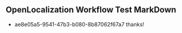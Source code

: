 ## OpenLocalization Workflow Test MarkDown
* ae8e05a5-9541-47b3-b080-8b87062f67a7 
thanks!<!--HONumber=Mar16_HO1-->
